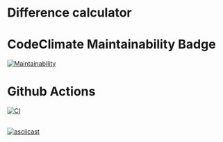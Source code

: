 # Difference calculator

# CodeClimate Maintainability Badge

[![Maintainability](https://api.codeclimate.com/v1/badges/a99a88d28ad37a79dbf6/maintainability)](https://codeclimate.com/github/AlekseyShlapakov/frontend-project-lvl2/maintainability)

# Github Actions

[![CI](https://github.com/AlekseyShlapakov/frontend-project-lvl2/workflows/Node%20CI/badge.svg)](https://github.com/AlekseyShlapakov/frontend-project-lvl2/actions?query=workflow%3A%22Node+CI%22)<br><br>

[![asciicast](https://asciinema.org/a/SVkkmQNrUo4yHOLKcigXdiOGs.svg)](https://asciinema.org/a/SVkkmQNrUo4yHOLKcigXdiOGs)

